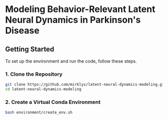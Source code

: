 
# Modeling Behavior-Relevant Latent Neural Dynamics in Parkinson's Disease

## Getting Started

To set up the environment and run the code, follow these steps.

### 1. Clone the Repository

```bash
git clone https://github.com/mirklys/latent-neural-dynamics-modeling.git
cd latent-neural-dynamics-modeling
````

### 2. Create a Virtual Conda Environment

```bash
bash environment/create_env.sh

